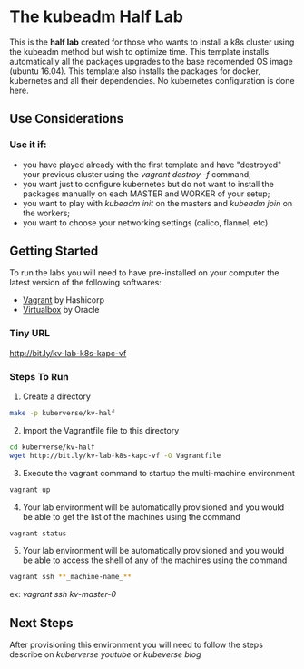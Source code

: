 # The kubeadm Half Lab

This is the **half lab** created for those who wants to install a k8s cluster using the kubeadm method but wish to optimize time. This template installs automatically all the packages upgrades to the base recomended OS image (ubuntu 16.04). This template also installs the packages for docker, kubernetes and all their dependencies. No kubernetes configuration is done here.

## Use Considerations ##

### Use it if: ###

- you have played already with the first template and have "destroyed" your previous cluster using the _vagrant destroy -f_ command;
- you want just to configure kubernetes but do not want to install the packages manually on each MASTER and WORKER of your setup;
- you want to play with _kubeadm init_ on the masters and _kubeadm join_ on the workers;
- you want to choose your networking settings (calico, flannel, etc)

## Getting Started ##

To run the labs you will need to have pre-installed on your computer the latest version of the following softwares:

- [Vagrant](www.vagrantup.com) by Hashicorp
- [Virtualbox](virtualbox.org) by Oracle

### Tiny URL ###

http://bit.ly/kv-lab-k8s-kapc-vf

### Steps To Run ###

1. Create a directory
```bash
make -p kuberverse/kv-half
```

2. Import the Vagrantfile file to this directory

```bash
cd kuberverse/kv-half
wget http://bit.ly/kv-lab-k8s-kapc-vf -O Vagrantfile
```

3. Execute the vagrant command to startup the multi-machine environment

```bash
vagrant up
````

4. Your lab environment will be automatically provisioned and you would be able to get the list of the machines using the command

```bash
vagrant status
````

5. Your lab environment will be automatically provisioned and you would be able to access the shell of any of the machines using the command

```bash
vagrant ssh **_machine-name_**
```

ex: _vagrant ssh kv-master-0_

## Next Steps ##

After provisioning this environment you will need to follow the steps describe on _kuberverse youtube_ or _kubeverse blog_ 